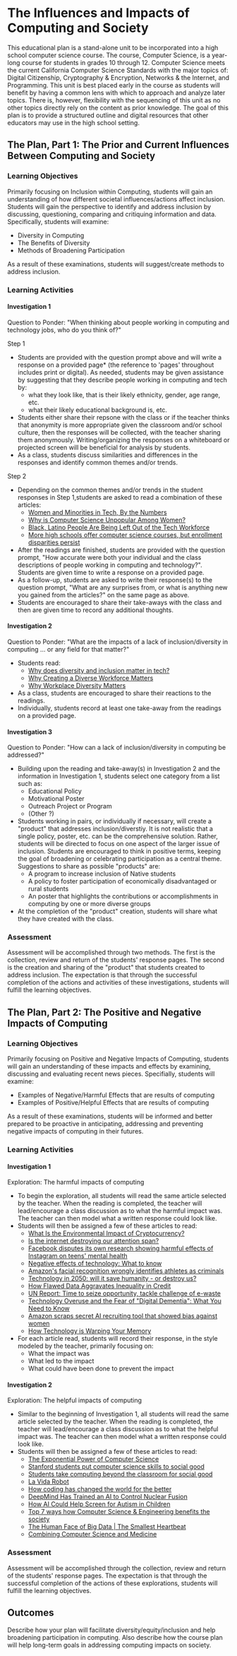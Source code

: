 # The Influences and Impacts of Computing and Society

This educational plan is a stand-alone unit to be incorporated into a high school computer science course.  The course, Computer Science, is a year-long course for students in grades 10 through 12.  Computer Science meets the current California Computer Science Standards with the major topics of: Digital Citizenship, Cryptography & Encryption, Networks & the Internet, and Programming.  This unit is best placed early in the course as students will benefit by having a common lens with which to approach and analyze later topics.  There is, however, flexibility with the sequencing of this unit as no other topics directly rely on the content as prior knowledge.  The goal of this plan is to provide a structured outline and digital resources that other educators may use in the high school setting.



## The Plan, Part 1: The Prior and Current Influences Between Computing and Society

### Learning Objectives

Primarily focusing on Inclusion within Computing, students will gain an understanding of how different societal influences/actions affect inclusion.  Students will gain the perspective to identify and address inclusion by discussing, questioning, comparing and critiquing information and data.  Specifically, students will examine:
  * Diversity in Computing
  * The Benefits of Diversity
  * Methods of Broadening Participation  

As a result of these examinations, students will suggest/create methods to address inclusion.

### Learning Activities

#### Investigation 1
 
Question to Ponder: "When thinking about people working in computing and technology jobs, who do you think of?"

Step 1  
  * Students are provided with the question prompt above and will write a response on a provided page* (the reference to 'pages' throughout includes print or digital).  As needed, students may be given assistance by suggesting that they describe people working in computing and tech by:
    * what they look like, that is their likely ethnicity, gender, age range, etc.
    * what their likely educational background is, etc.
  * Students either share their repsone with the class or if the teacher thinks that anonymity is more appropriate given the classroom and/or school culture, then the responses will be collected, with the teacher sharing them anonymously.  Writing/organizing the responses on a whiteboard or projected screen will be beneficial for analysis by students.
  * As a class, students discuss similarities and differences in the responses and identify common themes and/or trends.

Step 2  
  * Depending on the common themes and/or trends in the student responses in Step 1,students are asked to read a combination of these articles:
    * [Women and Minorities in Tech, By the Numbers](https://www.wired.com/story/computer-science-graduates-diversity/)
    * [Why is Computer Science Unpopular Among Women?](https://today.ttu.edu/posts/2021/09/Stories/why-is-computer-science-unpopular-among-women)
    * [Black, Latino People Are Being Left Out of the Tech Workforce](https://www.govtech.com/workforce/black-latino-people-are-being-left-out-of-the-tech-workforce.html)
    * [More high schools offer computer science courses, but enrollment disparities persist](https://www.k12dive.com/news/report-more-high-schools-offer-computer-science-courses-but-enrollment-di/609890/)
  * After the readings are finished, students are provided with the question prompt, "How accurate were both your individual and the class descriptions of people working in computing and technology?".  Students are given time to write a response on a provided page.
  * As a follow-up, students are asked to write their response(s) to the question prompt, "What are any surprises from, or what is anything new you gained from the articles?" on the same page as above.
  * Students are encouraged to share their take-aways with the class and then are given time to record any additional thoughts.

#### Investigation 2

Question to Ponder: "What are the impacts of a lack of inclusion/diversity in computing ... or any field for that matter?"

  * Students read:
    * [Why does diversity and inclusion matter in tech?](https://cecs.anu.edu.au/about/diversity-engineering-computer-science/diversity-inclusion-blogs/why-does-diversity-and)
    * [Why Creating a Diverse Workforce Matters](https://uncf.org/the-latest/why-creating-a-diverse-workforce-matters)
    * [Why Workplace Diversity Matters](https://aofund.org/resource/why-workplace-diversity-matters/)
  * As a class, students are encouraged to share their reactions to the readings.
  * Individually, students record at least one take-away from the readings on a provided page.
 

#### Investigation 3

Question to Ponder: "How can a lack of inclusion/diversity in computing be addressed?"

  * Building upon the reading and take-away(s) in Investigation 2 and the information in Investigation 1, students select one category from a list such as:
    * Educational Policy
    * Motivational Poster
    * Outreach Project or Program
    * (Other ?)  
  * Students working in pairs, or individually if necessary, will create a "product" that addresses inclusion/diverstiy.  It is not realistic that a single policy, poster, etc. can be the comprehensive solution.  Rather, students will be directed to focus on one aspect of the larger issue of inclusion.  Students are encouraged to think in positive terms, keeping the goal of broadening or celebrating participation as a central theme.   Suggestions to share as possible "products" are:
    * A program to increase inclusion of Native students
    * A policy to foster participation of economically disadvantaged or rural students
    * An poster that highlights the contributions or accomplishments in computing by one or more diverse groups
  * At the completion of the "product" creation, students will share what they have created with the class.

### Assessment

Assessment will be accomplished through two methods.  The first is the collection, review and return of the students' response pages.  The second is the creation and sharing of the "product" that students created to address inclusion.  The expectation is that through the successful completion of the actions and activities of these investigations, students will fulfill the learning objectives.


## The Plan, Part 2: The Positive and Negative Impacts of Computing

### Learning Objectives

Primarily focusing on Positive and Negative Impacts of Computing, students will gain an understanding of these impacts and effects by examining, discussing and evaluating recent news pieces.  Specifially, students will examine:
  * Examples of Negative/Harmful Effects that are results of computing
  * Examples of Positive/Helpful Effects that are results of computing  

As a result of these examinations, students will be informed and better prepared to be proactive in anticipating, addressing and preventing negative impacts of computing in their futures.

### Learning Activities

#### Investigation 1

Exploration: The harmful impacts of computing

  * To begin the exploration, all students will read the same article selected by the teacher.  When the reading is completed, the teacher will lead/encourage a class discussion as to what the harmful impact was.  The teacher can then model what a written response could look like.
  * Students will then be assigned a few of these articles to read:
    * [What Is the Environmental Impact of Cryptocurrency?](https://www.pcmag.com/how-to/what-is-the-environmental-impact-of-cryptocurrency)
    * [Is the internet destroying our attention span?](https://psychminds.com/is-the-internet-destroying-our-attentions-span/)
    * [Facebook disputes its own research showing harmful effects of Instagram on teens' mental health](https://www.theguardian.com/technology/2021/sep/29/facebook-hearing-latest-children-impact)
    * [Negative effects of technology: What to know](https://www.medicalnewstoday.com/articles/negative-effects-of-technology?scrlybrkr=a0716d55)
    * [Amazon's facial recognition wrongly identifies athletes as criminals](https://atlantatribune.com/2019/10/31/amazons-facial-recognition-wrongly-identifies-athletes-as-criminals/)
    * [Technology in 2050: will it save humanity - or destroy us?](https://www.theguardian.com/technology/2020/jan/03/technology-2050-save-humanity-or-destroy-us)
    * [How Flawed Data Aggravates Inequality in Credit](https://hai.stanford.edu/news/how-flawed-data-aggravates-inequality-credit)
    * [UN Report: Time to seize opportunity, tackle challenge of e-waste](https://www.unep.org/news-and-stories/press-release/un-report-time-seize-opportunity-tackle-challenge-e-waste)
    * [Technology Overuse and the Fear of "Digital Dementia": What You Need to Know](https://www.unep.org/news-and-stories/press-release/un-report-time-seize-opportunity-tackle-challenge-e-waste)
    * [Amazon scraps secret AI recruiting tool that showed bias against women](https://www.reuters.com/article/us-amazon-com-jobs-automation-insight/amazon-scraps-secret-ai-recruiting-tool-that-showed-bias-against-women-idUSKCN1MK08G)
    * [How Technology is Warping Your Memory](https://www.huffpost.com/entry/technology-changes-memory_n_4414778)
  * For each article read, students will record their response, in the style modeled by the teacher, primarily focusing on:
    * What the impact was
    * What led to the impact
    * What could have been done to prevent the impact

#### Investigation 2

Exploration: The helpful impacts of computing

  * Similar to the beginning of Investigation 1, all students will read the same article selected by the teacher.  When the reading is completed, the teacher will lead/encourage a class discussion as to what the helpful impact was.  The teacher can then model what a written response could look like.
  * Students will then be assigned a few of these articles to read:
    * [The Exponential Power of Computer Science](https://www.mccormick.northwestern.edu/magazine/fall-2016/the-exponential-power-of-computer-science.html)
    * [Stanford students put computer science skills to social good](https://news.stanford.edu/2015/11/19/cs-for-good-111915/)
    * [Students take computing beyond the classroom for social good](https://www.princeton.edu/news/2021/03/25/students-take-computing-beyond-classroom-social-good)
    * [La Vida Robot](https://www.wired.com/2005/04/la-vida-robot/)
    * [How coding has changed the world for the better](https://www.idtech.com/blog/how-coding-can-change-the-world)
    * [DeepMind Has Trained an AI to Control Nuclear Fusion](https://www.wired.com/story/deepmind-ai-nuclear-fusion/)
    * [How AI Could Help Screen for Autism in Children](https://viterbischool.usc.edu/news/2021/11/how-ai-could-help-screen-for-autism-in-children/)
    * [Top 7 ways how Computer Science & Engineering benefits the society](https://blog.spsu.ac.in/top-7-ways-how-computer-science-engineering-benefits-the-society/)
    * [The Human Face of Big Data | The Smallest Heartbeat](https://ca.pbslearningmedia.org/resource/bigdata_stem_babies_health/the-human-face-of-big-data-the-smallest-heartbeat/)
    * [Combining Computer Science and Medicine](https://www.usnews.com/education/blogs/medical-school-admissions-doctor/articles/ways-premeds-combine-computer-science-and-medicine)

### Assessment

Assessment will be accomplished through the collection, review and return of the students' response pages.  The expectation is that through the successful completion of the actions of these explorations, students will fulfill the learning objectives.

## Outcomes

Describe how your plan will facilitate diversity/equity/inclusion and help broadening participation in computing. Also describe how the course plan will help long-term goals in addressing computing impacts on society.

